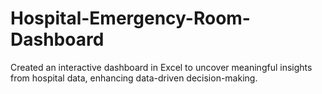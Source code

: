 # Hospital-Emergency-Room-Dashboard
Created an interactive dashboard in Excel to uncover meaningful insights from hospital data, enhancing data-driven decision-making.
